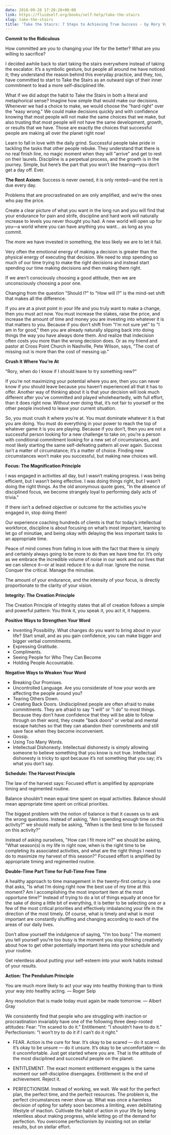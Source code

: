```yaml
---
date: 2018-09-28 17:20:20+00:00
link: https://fluidself.org/books/self-help/take-the-stairs
slug: take-the-stairs
title: 'Take the Stairs: 7 Steps to Achieving True Success - by Rory Vaden'
---
```


**Commit to the Ridiculous**

How committed are you to changing your life for the better? What are you willing to sacrifice?

I decided awhile back to start taking the stairs everywhere instead of taking the escalator. It’s a symbolic gesture, but people all around me have noticed it; they understand the reason behind this everyday practice, and they, too, have committed to start to Take the Stairs as an outward sign of their inner commitment to lead a more self-disciplined life.

What if we did adopt the habit to Take the Stairs in both a literal and metaphorical sense? Imagine how simple that would make our decisions. Whenever we had a choice to make, we would choose the "hard right" over the "easy wrong." We could make decisions quickly and with confidence knowing that most people will not make the same choices that we make, but also trusting that most people will not have the same development, growth, or results that we have. Those are exactly the choices that successful people are making all over the planet right now!

Learn to fall in love with the daily grind. Successful people take pride in tackling the tasks that other people rebuke. They understand that there is no real finish line, no magic moment when they will "arrive" and get to rest on their laurels. Discipline is a perpetual process, and the growth is in the journey. Simple, but here’s the part that you won’t like hearing—you don’t get a day off. Ever.

**The Rent Axiom:** Success is never owned, it is only rented—and the rent is due every day.

Problems that are procrastinated on are only amplified, and we’re the ones who pay the price.

Create a clear picture of what you want in the long run and you will find that your endurance for pain and strife, discipline and hard work will naturally increase to levels you never thought you had. A new world will open up for you—a world where you can have anything you want... as long as you commit.

The more we have invested in something, the less likely we are to let it fail.

Very often the emotional energy of making a decision is greater than the physical energy of executing that decision. We need to stop spending so much of our time trying to make the right decisions and instead start spending our time making decisions and then making them right.

If we aren’t consciously choosing a good attitude, then we are unconsciously choosing a poor one.

Changing from the question "Should I?" to "How will I?" is the mind-set shift that makes all the difference.

If you are at a pivot point in your life and you truly want to make a change, then you must act now. You must increase the stakes, raise the price, and increase the amount of time and money you are investing into whatever it is that matters to you. Because if you don’t shift from "I'm not sure yet" to "I am in for good," then you are already naturally slipping back into doing things the way you have always done them. And realize that indecision often costs you more than the wrong decision does. Or as my friend and pastor at Cross Point Church in Nashville, Pete Wilson, says, "The cost of missing out is more than the cost of messing up."

**Crush It Where You’re At**

"Rory, when do I know if I should leave to try something new?"

If you’re not maximizing your potential where you are, then you can never know if you should leave because you haven’t experienced all that it has to offer. Another way of thinking about it is that your decision will look much different after you’ve committed and played wholeheartedly, with full effort, than it does right now. Without ever doing that, it’s not fair to yourself or the other people involved to leave your current situation.

So, you must crush it where you’re at. You must dominate whatever it is that you are doing. You must do everything in your power to reach the top of whatever game it is you are playing. Because if you don’t, then you are not a successful person looking for a new challenge to take on; you’re a person with conditional commitment looking for a new set of circumstances, and most likely starting the same self-defeating pattern all over again. Success isn’t a matter of circumstance; it’s a matter of choice. Finding new circumstances won’t make you successful, but making new choices will.

**Focus: The Magnification Principle**

I was engaged in activities all day, but I wasn’t making progress. I was being efficient, but I wasn’t being effective. I was doing things right, but I wasn’t doing the right things. As the old anonymous quote goes, "In the absence of disciplined focus, we become strangely loyal to performing daily acts of trivia."

If there isn’t a defined objective or outcome for the activities you’re engaged in, stop doing them!

Our experience coaching hundreds of clients is that for today’s intellectual workforce, discipline is about focusing on what’s most important, learning to let go of minutiae, and being okay with delaying the less important tasks to an appropriate time.

Peace of mind comes from falling in love with the fact that there is simply and certainly always going to be more to do than we have time for. It’s only as we embrace the incredible volume of noise in our work and our lives that we can silence it—or at least reduce it to a dull roar. Ignore the noise. Conquer the critical. Manage the minutiae.

The amount of your endurance, and the intensity of your focus, is directly proportionate to the clarity of your vision.

**Integrity: The Creation Principle**

The Creation Principle of Integrity states that all of creation follows a simple and powerful pattern: You think it, you speak it, you act it, it happens.

**Positive Ways to Strengthen Your Word**

- Inventing Possibility. What changes do you want to bring about in your life? Start small, and as you gain confidence, you can make bigger and bigger verbal commitments.
- Expressing Gratitude.
- Compliments.
- Seeing People for Who They Can Become
- Holding People Accountable.

**Negative Ways to Weaken Your Word**

- Breaking Our Promises.
- Uncontrolled Language. Are you considerate of how your words are affecting the people around you?
- Tearing Others Down.
- Creating Back Doors. Undisciplined people are often afraid to make commitments. They are afraid to say "I will" or "I do" to most things. Because they don’t have confidence that they will be able to follow through on their word, they create "back doors" or verbal and mental escape hatches so that they can abandon their commitments and still save face when they become inconvenient.
- Gossip.
- Using Too Many Words.
- Intellectual Dishonesty. Intellectual dishonesty is simply allowing someone to believe something that you know is not true. Intellectual dishonesty is tricky to spot because it’s not something that you say; it’s what you don’t say.

**Schedule: The Harvest Principle**

The law of the harvest says: Focused effort is amplified by appropriate timing and regimented routine.

Balance shouldn’t mean equal time spent on equal activities. Balance should mean appropriate time spent on critical priorities.

The biggest problem with the notion of balance is that it causes us to ask the wrong questions. Instead of asking, "Am I spending enough time on this activity?" we should really be asking, "When is the best time to be focused on this activity?"

Instead of asking ourselves, "How can I fit more in?" we should be asking, "What season(s) is my life in right now, when is the right time to be completing its associated activities, and what are the right things I need to do to maximize my harvest of this season?" Focused effort is amplified by appropriate timing and regimented routine.

**Double-Time Part Time for Full-Time Free Time**

A healthy approach to time management in the twenty-first century is one that asks, "Is what I’m doing right now the best use of my time at this moment? Am I accomplishing the most important item at the most opportune time?" Instead of trying to do a lot of things equally at once for the sake of doing a little bit of everything, it is better to be selecting one or a few of the most critical priorities and effectively imbalancing your life in the direction of the most timely. Of course, what is timely and what is most important are constantly shuffling and changing according to each of the areas of our daily lives.

Don’t allow yourself the indulgence of saying, "I’m too busy." The moment you tell yourself you’re too busy is the moment you stop thinking creatively about how to get other potentially important items into your schedule and your routine.

Get relentless about putting your self-esteem into your work habits instead of your results.

**Action: The Pendulum Principle**

You are much more likely to act your way into healthy thinking than to think your way into healthy acting. — Roger Seip

Any resolution that is made today must again be made tomorrow. — Albert Gray

We consistently find that people who are struggling with inaction or procrastination invariably have one of the following three deep-rooted attitudes: Fear: "I’m scared to do it." Entitlement: "I shouldn’t have to do it." Perfectionism: "I won’t try to do it if I can’t do it right."

- FEAR. Action is the cure for fear. It’s okay to be scared — do it scared. It’s okay to be unsure — do it unsure. It’s okay to be uncomfortable — do it uncomfortable. Just get started where you are. That is the attitude of the most disciplined and successful people on the planet.

- ENTITLEMENT. The exact moment entitlement engages is the same moment our self-discipline disengages. Entitlement is the end of achievement. Reject it.

- PERFECTIONISM. Instead of working, we wait. We wait for the perfect plan, the perfect time, and the perfect resources. The problem is, the perfect circumstances never show up. What was once a harmless decision of opting for safety soon becomes a limiting, even debilitating lifestyle of inaction. Cultivate the habit of action in your life by being relentless about making progress, while letting go of the demand for perfection. You overcome perfectionism by insisting not on stellar results, but on stellar effort.

